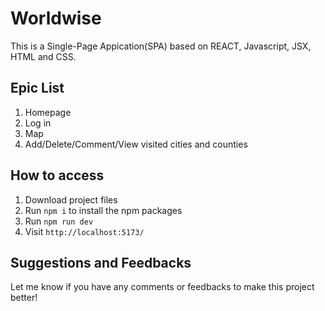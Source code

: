 # Worldwise

This is a Single-Page Appication(SPA) based on REACT, Javascript, JSX, HTML and CSS.

## Epic List

1. Homepage
2. Log in
3. Map
4. Add/Delete/Comment/View visited cities and counties

## How to access

1. Download project files
2. Run `npm i` to install the npm packages
3. Run `npm run dev`
4. Visit `http://localhost:5173/`

## Suggestions and Feedbacks

Let me know if you have any comments or feedbacks to make this project better!
